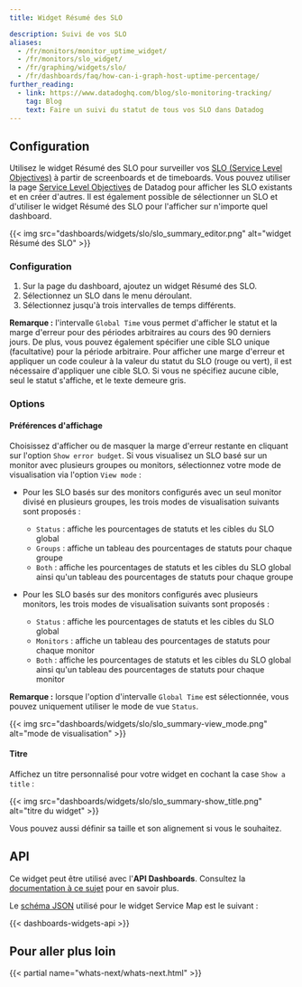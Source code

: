 ```yaml
---
title: Widget Résumé des SLO

description: Suivi de vos SLO
aliases:
  - /fr/monitors/monitor_uptime_widget/
  - /fr/monitors/slo_widget/
  - /fr/graphing/widgets/slo/
  - /fr/dashboards/faq/how-can-i-graph-host-uptime-percentage/
further_reading:
  - link: https://www.datadoghq.com/blog/slo-monitoring-tracking/
    tag: Blog
    text: Faire un suivi du statut de tous vos SLO dans Datadog
---
```

## Configuration

Utilisez le widget Résumé des SLO pour surveiller vos [SLO (Service Level Objectives)][1] à partir de screenboards et de timeboards. Vous pouvez utiliser la page [Service Level Objectives][2] de Datadog pour afficher les SLO existants et en créer d'autres. Il est également possible de sélectionner un SLO et d'utiliser le widget Résumé des SLO pour l'afficher sur n'importe quel dashboard.

{{< img src="dashboards/widgets/slo/slo_summary_editor.png" alt="widget Résumé des SLO"  >}}

### Configuration

1. Sur la page du dashboard, ajoutez un widget Résumé des SLO.
2. Sélectionnez un SLO dans le menu déroulant.
3. Sélectionnez jusqu'à trois intervalles de temps différents.

**Remarque :** l'intervalle `Global Time` vous permet d'afficher le statut et la marge d'erreur pour des périodes arbitraires au cours des 90 derniers jours. De plus, vous pouvez également spécifier une cible SLO unique (facultative) pour la période arbitraire. Pour afficher une marge d'erreur et appliquer un code couleur à la valeur du statut du SLO (rouge ou vert), il est nécessaire d'appliquer une cible SLO. Si vous ne spécifiez aucune cible, seul le statut s'affiche, et le texte demeure gris.

### Options

#### Préférences d'affichage

Choisissez d'afficher ou de masquer la marge d'erreur restante en cliquant sur l'option `Show error budget`. Si vous visualisez un SLO basé sur un monitor avec plusieurs groupes ou monitors, sélectionnez votre mode de visualisation via l'option `View mode` :

- Pour les SLO basés sur des monitors configurés avec un seul monitor divisé en plusieurs groupes, les trois modes de visualisation suivants sont proposés :
  - `Status` : affiche les pourcentages de statuts et les cibles du SLO global
  - `Groups` : affiche un tableau des pourcentages de statuts pour chaque groupe
  - `Both` : affiche les pourcentages de statuts et les cibles du SLO global ainsi qu'un tableau des pourcentages de statuts pour chaque groupe

- Pour les SLO basés sur des monitors configurés avec plusieurs monitors, les trois modes de visualisation suivants sont proposés :
  - `Status` : affiche les pourcentages de statuts et les cibles du SLO global
  - `Monitors` : affiche un tableau des pourcentages de statuts pour chaque monitor
  - `Both` : affiche les pourcentages de statuts et les cibles du SLO global ainsi qu'un tableau des pourcentages de statuts pour chaque monitor

**Remarque :** lorsque l'option d'intervalle `Global Time` est sélectionnée, vous pouvez uniquement utiliser le mode de vue `Status`.

{{< img src="dashboards/widgets/slo/slo_summary-view_mode.png" alt="mode de visualisation"  >}}

#### Titre

Affichez un titre personnalisé pour votre widget en cochant la case `Show a title` :

{{< img src="dashboards/widgets/slo/slo_summary-show_title.png" alt="titre du widget"  >}}

Vous pouvez aussi définir sa taille et son alignement si vous le souhaitez.

## API

Ce widget peut être utilisé avec l'**API Dashboards**. Consultez la [documentation à ce sujet][3] pour en savoir plus.

Le [schéma JSON][4] utilisé pour le widget Service Map est le suivant :

{{< dashboards-widgets-api >}}

## Pour aller plus loin

{{< partial name="whats-next/whats-next.html" >}}

[1]: /fr/monitors/service_level_objectives/
[2]: https://app.datadoghq.com/slo
[3]: /fr/api/v1/dashboards/
[4]: /fr/dashboards/graphing_json/widget_json/
